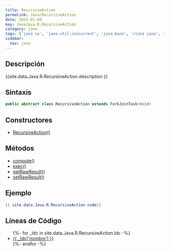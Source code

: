 ```yaml
---
title: RecursiveAction
permalink: Java/RecursiveAction
date: 2021-01-04
key: JavaJava.R.RecursiveAction
category: java
tags: ['java se', 'java.util.concurrent', 'java.base', 'clase java', 'Java 1.7']
sidebar: 
  nav: java
---
```


## Descripción
{{site.data.Java.R.RecursiveAction.description }}

## Sintaxis
~~~java
public abstract class RecursiveAction extends ForkJoinTask<Void>
~~~

## Constructores
* [RecursiveAction()](/Java/RecursiveAction/RecursiveAction/)

## Métodos
* [compute()](/Java/RecursiveAction/compute)
* [exec()](/Java/RecursiveAction/exec)
* [getRawResult()](/Java/RecursiveAction/getRawResult)
* [setRawResult()](/Java/RecursiveAction/setRawResult)

## Ejemplo
~~~java
{{ site.data.Java.R.RecursiveAction.code}}
~~~

## Líneas de Código
<ul>
{%- for _ldc in site.data.Java.R.RecursiveAction.ldc -%}
   <li>
       <a href="{{_ldc['url'] }}">{{ _ldc['nombre'] }}</a>
   </li>
{%- endfor -%}
</ul>
